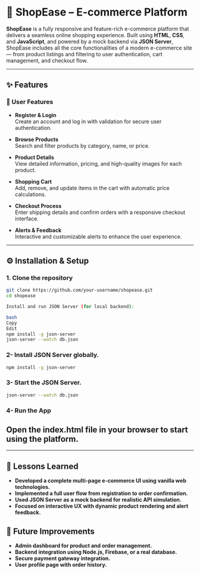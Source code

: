# 🛒 ShopEase – E-commerce Platform

**ShopEase** is a fully responsive and feature-rich e-commerce platform that delivers a seamless online shopping experience. Built using **HTML**, **CSS**, and **JavaScript**, and powered by a mock backend via **JSON Server**, ShopEase includes all the core functionalities of a modern e-commerce site — from product listings and filtering to user authentication, cart management, and checkout flow.

---

## ✨ Features

### 👤 User Features

- **Register & Login**  
  Create an account and log in with validation for secure user authentication.

- **Browse Products**  
  Search and filter products by category, name, or price.

- **Product Details**  
  View detailed information, pricing, and high-quality images for each product.

- **Shopping Cart**  
  Add, remove, and update items in the cart with automatic price calculations.

- **Checkout Process**  
  Enter shipping details and confirm orders with a responsive checkout interface.

- **Alerts & Feedback**  
  Interactive and customizable alerts to enhance the user experience.

---

## ⚙️ Installation & Setup

### 1. Clone the repository

```bash
git clone https://github.com/your-username/shopease.git
cd shopease

Install and run JSON Server (for local backend):

bash
Copy
Edit
npm install -g json-server
json-server --watch db.json
```

### 2- Install JSON Server globally.

```bash
npm install -g json-server

```

### 3- Start the JSON Server.

```bash
json-server --watch db.json

```

### 4- Run the App

## Open the index.html file in your browser to start using the platform.

---

## 🧠 Lessons Learned

- **Developed a complete multi-page e-commerce UI using vanilla web technologies.**
- **Implemented a full user flow from registration to order confirmation.**
- **Used JSON Server as a mock backend for realistic API simulation.**
- **Focused on interactive UX with dynamic product rendering and alert feedback.**

## 📌 Future Improvements

- **Admin dashboard for product and order management.**
- **Backend integration using Node.js, Firebase, or a real database.**
- **Secure payment gateway integration.**
- **User profile page with order history.**

